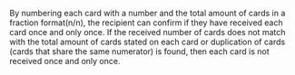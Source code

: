 By numbering each card with a number and the total amount of cards in a fraction format(n/n), the recipient can confirm if they have received each card once and only once. If the received number of cards does not match with the total amount of cards stated on each card or duplication of cards (cards that share the same numerator) is found, then each card is not received once and only once.